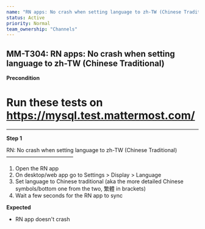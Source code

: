```yaml
---
name: "RN apps: No crash when setting language to zh-TW (Chinese Traditional)"
status: Active
priority: Normal
team_ownership: "Channels"
---
```


## MM-T304: RN apps: No crash when setting language to zh-TW (Chinese Traditional)

**Precondition**

# Run these tests on <https://mysql.test.mattermost.com/>

---

**Step 1**

RN: No crash when setting language to zh-TW (Chinese Traditional)\
–––––––––––––––––––––––––

1. Open the RN app
2. On desktop/web app go to Settings > Display > Language
3. Set language to Chinese traditional (aka the more detailed Chinese symbols/bottom one from the two, 繁體 in brackets)
4. Wait a few seconds for the RN app to sync

**Expected**

- RN app doesn't crash
